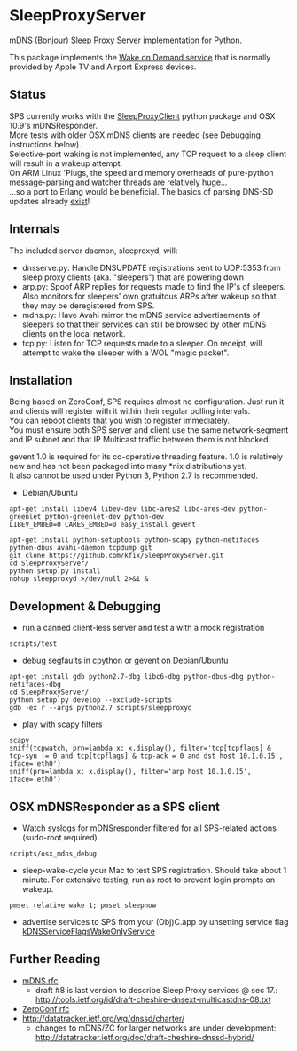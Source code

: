 SleepProxyServer
================
mDNS (Bonjour) [Sleep Proxy](http://stuartcheshire.org/SleepProxy/) Server implementation for Python.

This package implements the [Wake on Demand service](http://support.apple.com/kb/HT3774?viewlocale=en_US&locale=en_US) that is normally provided by Apple TV and Airport Express devices.  

Status
------
SPS currently works with the [SleepProxyClient](http://github.com/awein/SleepProxyClient) python package and OSX 10.9's mDNSResponder.  
More tests with older OSX mDNS clients are needed (see Debugging instructions below).  
Selective-port waking is not implemented, any TCP request to a sleep client will result in a wakeup attempt.  
On ARM Linux 'Plugs, the speed and memory overheads of pure-python message-parsing and watcher threads are relatively huge...  
...so a port to Erlang would be beneficial. The basics of parsing DNS-SD updates already [exist](https://github.com/GunioRobot/dnsxd/blob/master/dnsxd/src/dnsxd_op_update.erl)!

Internals
------
The included server daemon, sleeproxyd, will:  
* dnsserve.py: Handle DNSUPDATE registrations sent to UDP:5353 from sleep proxy clients (aka. "sleepers") that are powering down  
* arp.py: Spoof ARP replies for requests made to find the IP's of sleepers. Also monitors for sleepers' own gratuitous ARPs after wakeup so that they may be deregistered from SPS.  
* mdns.py: Have Avahi mirror the mDNS service advertisements of sleepers so that their services can still be browsed by other mDNS clients on the local network.  
* tcp.py: Listen for TCP requests made to a sleeper. On receipt, will attempt to wake the sleeper with a WOL "magic packet".  

Installation
-------
Being based on ZeroConf, SPS requires almost no configuration. Just run it and clients will register with it within their regular polling intervals.  
You can reboot clients that you wish to register immediately.  
You must ensure both SPS server and client use the same network-segment and IP subnet and that IP Multicast traffic between them is not blocked.  

gevent 1.0 is required for its co-operative threading feature. 1.0 is relatively new and has not been packaged into many *nix distributions yet.  
It also cannot be used under Python 3, Python 2.7 is recommended.

* Debian/Ubuntu

```
apt-get install libev4 libev-dev libc-ares2 libc-ares-dev python-greenlet python-greenlet-dev python-dev
LIBEV_EMBED=0 CARES_EMBED=0 easy_install gevent

apt-get install python-setuptools python-scapy python-netifaces python-dbus avahi-daemon tcpdump git
git clone https://github.com/kfix/SleepProxyServer.git
cd SleepProxyServer/
python setup.py install
nohup sleepproxyd >/dev/null 2>&1 &
```

Development & Debugging
-----
* run a canned client-less server and test a with a mock registration
```
scripts/test
```

* debug segfaults in cpython or gevent on Debian/Ubuntu
```
apt-get install gdb python2.7-dbg libc6-dbg python-dbus-dbg python-netifaces-dbg
cd SleepProxyServer/
python setup.py develop --exclude-scripts
gdb -ex r --args python2.7 scripts/sleepproxyd
```

* play with scapy filters
```
scapy
sniff(tcpwatch, prn=lambda x: x.display(), filter='tcp[tcpflags] & tcp-syn != 0 and tcp[tcpflags] & tcp-ack = 0 and dst host 10.1.0.15', iface='eth0')
sniff(prn=lambda x: x.display(), filter='arp host 10.1.0.15', iface='eth0')
```

OSX mDNSResponder as a SPS client
------------
* Watch syslogs for mDNSresponder filtered for all SPS-related actions (sudo-root required)
```
scripts/osx_mdns_debug
```

* sleep-wake-cycle your Mac to test SPS registration. Should take about 1 minute. For extensive testing, run as root to prevent login prompts on wakeup.
```
pmset relative wake 1; pmset sleepnow
```

* advertise services to SPS from your (Obj)C.app by unsetting service flag [kDNSServiceFlagsWakeOnlyService](https://developer.apple.com/library/mac/documentation/Networking/Reference/DNSServiceDiscovery_CRef/Reference/reference.html#jumpTo_166)

Further Reading
-------
* [mDNS rfc](http://datatracker.ietf.org/doc/rfc6762/)
  * draft #8 is last version to describe Sleep Proxy services @ sec 17.: http://tools.ietf.org/id/draft-cheshire-dnsext-multicastdns-08.txt
* [ZeroConf rfc](http://datatracker.ietf.org/doc/rfc6763/)
* http://datatracker.ietf.org/wg/dnssd/charter/
  * changes to mDNS/ZC for larger networks are under development: http://datatracker.ietf.org/doc/draft-cheshire-dnssd-hybrid/
